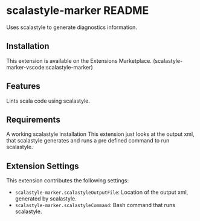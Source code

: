 # scalastyle-marker README

Uses scalastyle to generate diagnostics information.

## Installation
This extension is available on the Extensions Marketplace. (scalastyle-marker-vscode:scalastyle-marker)

## Features

Lints scala code using scalastyle.

## Requirements

A working scalastyle installation
This extension just looks at the output xml, that scalastyle generates and runs a pre defined command to run scalastyle.

## Extension Settings

This extension contributes the following settings:

* `scalastyle-marker.scalastyleOutputFile`: Location of the output xml, generated by scalastyle.
* `scalastyle-marker.scalastyleCommand`: Bash command that runs scalastyle.